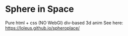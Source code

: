 # Sphere in Space
Pure html + css (NO WebGl) div-based 3d anim
See here: https://loleus.github.io/spheroplace/
